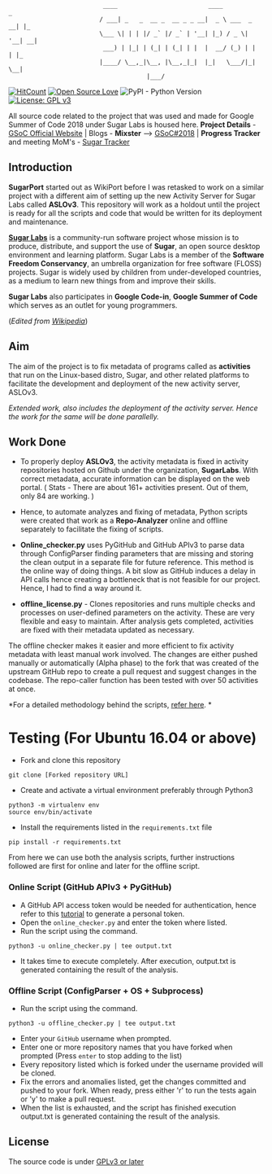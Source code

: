                               ____                         ____            _   
                             / ___| _   _  __ _  __ _ _ __|  _ \ ___  _ __| |_ 
                             \___ \| | | |/ _` |/ _` | '__| |_) / _ \| '__| __|
                              ___) | |_| | (_| | (_| | |  |  __/ (_) | |  | |_ 
                             |____/ \__,_|\__, |\__,_|_|  |_|   \___/|_|   \__|
                                          |___/                                

[![HitCount](http://hits.dwyl.io/vipulgupta2048/sugarport.svg)](http://hits.dwyl.io/vipulgupta2048/sugarport) [![Open Source Love](https://badges.frapsoft.com/os/v1/open-source.png?v=103)](https://github.com/ellerbrock/open-source-badges/)  ![PyPI - Python Version](https://img.shields.io/pypi/pyversions/Django.svg) [![License: GPL v3](https://img.shields.io/badge/License-GPL%20v3-blue.svg)](https://www.gnu.org/licenses/gpl-3.0)


All source code related to the project that was used and made for Google Summer of Code 2018 under Sugar Labs is housed here. 
**Project Details** - [GSoC Official Website](http://tiny.cc/vgsoc) | Blogs - **Mixster** --> [GSoC#2018](https://mixstersite.wordpress.com/gsoc2018/) | **Progress Tracker** and meeting MoM's - [Sugar Tracker](https://docs.google.com/document/d/1VdzjA-DnEBh0ntHY17ktXlp7c2pIofq8458gSCTwiSM/edit?usp=sharing)

## Introduction
**SugarPort** started out as WikiPort before I was retasked to work on a similar project with a different aim of setting up the new Activity Server for Sugar Labs called **ASLOv3**. This repository will work as a holdout until the project is ready for all the scripts and code that would be written for its deployment and maintenance.

**[Sugar Labs](https://sugarlabs.org/)** is a community-run software project whose mission is to produce, distribute, and support the use of **Sugar**, an open source desktop environment and learning platform. Sugar Labs is a member of the **Software Freedom Conservancy**, an umbrella organization for free software (FLOSS) projects. Sugar is widely used by children from under-developed countries, as a medium to learn new things from and improve their skills. 

**Sugar Labs** also participates in **Google Code-in**, **Google Summer of Code** which serves as an outlet for young programmers. 

(_Edited from [Wikipedia](https://en.wikipedia.org/wiki/Sugar_Labs)_)

## Aim
The aim of the project is to fix metadata of programs called as **activities** that run on the Linux-based distro, Sugar, and other related platforms to facilitate the development and deployment of the new activity server, ASLOv3. 

_Extended work, also includes the deployment of the activity server. Hence the work for the same will be done parallelly._

## Work Done
- To properly deploy **ASLOv3**, the activity metadata is fixed in activity repositories hosted on Github under the organization, **SugarLabs**. With correct metadata, accurate information can be displayed on the web portal. 
( Stats - There are about 161+ activities present. Out of them, only 84 are working. )

- Hence, to automate analyzes and fixing of metadata, Python scripts were created that work as a **Repo-Analyzer** online and offline separately to facilitate the fixing of scripts.

- **Online_checker.py** uses PyGitHub and GitHub APIv3 to parse data through ConfigParser finding parameters that are missing and storing the clean output in a separate file for future reference. This method is the online way of doing things. A bit slow as GitHub induces a delay in API calls hence creating a bottleneck that is not feasible for our project. Hence, I had to find a way around it. 

- **offline_license.py** - Clones repositories and runs multiple checks and processes on user-defined parameters on the activity. These are very flexible and easy to maintain. After analysis gets completed, activities are fixed with their metadata updated as necessary.

The offline checker makes it easier and more efficient to fix activity metadata with least manual work involved.  The changes are either pushed manually or automatically (Alpha phase) to the fork that was created of the upstream GitHub repo to create a pull request and suggest changes in the codebase. The repo-caller function has been tested with over 50 activities at once. 

*For a detailed methodology behind the scripts, [refer here](https://docs.google.com/document/d/1VdzjA-DnEBh0ntHY17ktXlp7c2pIofq8458gSCTwiSM/edit?disco=AAAABzrX54M). 
*
# Testing (For Ubuntu 16.04 or above)
-  Fork and clone this repository 
```
git clone [Forked repository URL]
```

- Create and activate a virtual environment preferably through Python3

```
python3 -m virtualenv env
source env/bin/activate
```
    
- Install the requirements listed in the `requirements.txt` file

```
pip install -r requirements.txt
``` 

From here we can use both the analysis scripts, further instructions followed are first for online and later for the offline script. 

### Online Script (GitHub APIv3 + PyGitHub)

- A GitHub API access token would be needed for authentication, hence refer to this [tutorial](https://help.github.com/articles/creating-a-personal-access-token-for-the-command-line/) to generate a personal token.
- Open the `online_checker.py` and enter the token where listed. 
- Run the script using the command. 

```shell
python3 -u online_checker.py | tee output.txt
```

- It takes time to execute completely. After execution, output.txt is generated containing the result of the analysis. 
  
### Offline Script (ConfigParser + OS + Subprocess)
 
- Run the script using the command. 
```shell
python3 -u offline_checker.py | tee output.txt
```
- Enter your `GitHub` username when prompted. 
- Enter one or more repository names that you have forked when prompted (Press `enter` to stop adding to the list)
- Every repository listed which is forked under the username provided will be cloned. 
- Fix the errors and anomalies listed, get the changes committed and pushed to your fork. When ready, press either 'r' to run the tests again or 'y' to make a pull request. 
- When the list is exhausted, and the script has finished execution output.txt is generated containing the result of the analysis.

## License
The source code is under [GPLv3 or later](https://github.com/vipulgupta2048/SugarPort/blob/master/COPYING)

